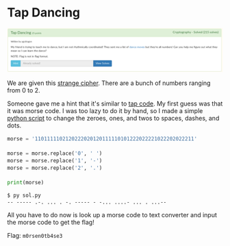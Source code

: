 # Tap Dancing

![](chall.png)

We are given this [strange cipher](cipher.txt). There are a bunch of numbers ranging from 0 to 2.

Someone gave me a hint that it's similar to [tap code](https://www.braingle.com/brainteasers/codes/tapcode.php). My first guess was that it was morse code. I was too lazy to do it by hand, so I made a simple [python script](sol.py) to change the zeroes, ones, and twos to spaces, dashes, and dots.

```python
morse = '1101111102120222020120111110101222022221022202022211'

morse = morse.replace('0', ' ')
morse = morse.replace('1', '-')
morse = morse.replace('2', '.')

print(morse)
```

```
$ py sol.py
-- ----- .-. ... . -. ----- - -... ....- ... . ...--
```

All you have to do now is look up a morse code to text converter and input the morse code to get the flag!

Flag: `m0rsen0tb4se3`

